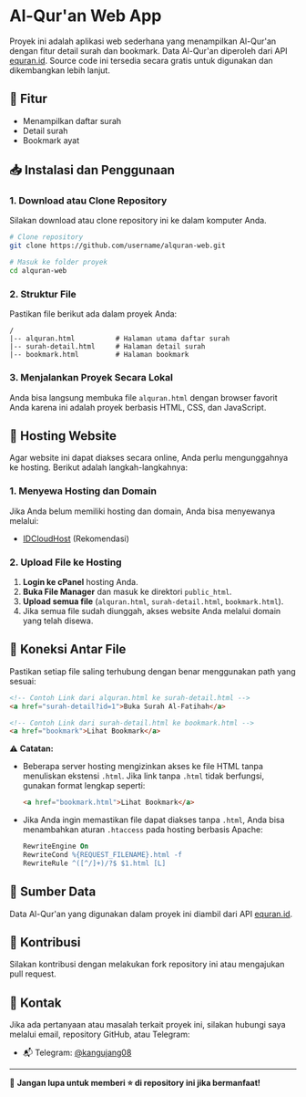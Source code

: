 # Al-Qur'an Web App

Proyek ini adalah aplikasi web sederhana yang menampilkan Al-Qur'an dengan fitur detail surah dan bookmark. Data Al-Qur'an diperoleh dari API [equran.id](https://equran.id/apidev/v2). Source code ini tersedia secara gratis untuk digunakan dan dikembangkan lebih lanjut.

## 📌 Fitur

- Menampilkan daftar surah
- Detail surah
- Bookmark ayat

## 📥 Instalasi dan Penggunaan

### 1. Download atau Clone Repository

Silakan download atau clone repository ini ke dalam komputer Anda.

```sh
# Clone repository
git clone https://github.com/username/alquran-web.git

# Masuk ke folder proyek
cd alquran-web
```

### 2. Struktur File

Pastikan file berikut ada dalam proyek Anda:

```
/
|-- alquran.html          # Halaman utama daftar surah
|-- surah-detail.html     # Halaman detail surah
|-- bookmark.html         # Halaman bookmark
```

### 3. Menjalankan Proyek Secara Lokal

Anda bisa langsung membuka file `alquran.html` dengan browser favorit Anda karena ini adalah proyek berbasis HTML, CSS, dan JavaScript.

## 🚀 Hosting Website

Agar website ini dapat diakses secara online, Anda perlu mengunggahnya ke hosting. Berikut adalah langkah-langkahnya:

### 1. Menyewa Hosting dan Domain

Jika Anda belum memiliki hosting dan domain, Anda bisa menyewanya melalui:

- [IDCloudHost](https://my.idcloudhost.com/aff.php?aff=8496) (Rekomendasi)

### 2. Upload File ke Hosting

1. **Login ke cPanel** hosting Anda.
2. **Buka File Manager** dan masuk ke direktori `public_html`.
3. **Upload semua file** (`alquran.html`, `surah-detail.html`, `bookmark.html`).
4. Jika semua file sudah diunggah, akses website Anda melalui domain yang telah disewa.

## 🔗 Koneksi Antar File

Pastikan setiap file saling terhubung dengan benar menggunakan path yang sesuai:

```html
<!-- Contoh Link dari alquran.html ke surah-detail.html -->
<a href="surah-detail?id=1">Buka Surah Al-Fatihah</a>

<!-- Contoh Link dari surah-detail.html ke bookmark.html -->
<a href="bookmark">Lihat Bookmark</a>
```

⚠ **Catatan:**

- Beberapa server hosting mengizinkan akses ke file HTML tanpa menuliskan ekstensi `.html`. Jika link tanpa `.html` tidak berfungsi, gunakan format lengkap seperti:
  ```html
  <a href="bookmark.html">Lihat Bookmark</a>
  ```
- Jika Anda ingin memastikan file dapat diakses tanpa `.html`, Anda bisa menambahkan aturan `.htaccess` pada hosting berbasis Apache:
  ```apache
  RewriteEngine On
  RewriteCond %{REQUEST_FILENAME}.html -f
  RewriteRule ^([^/]+)/?$ $1.html [L]
  ```

## 📢 Sumber Data

Data Al-Qur'an yang digunakan dalam proyek ini diambil dari API [equran.id](https://equran.id/apidev/v2).

## 📌 Kontribusi

Silakan kontribusi dengan melakukan fork repository ini atau mengajukan pull request.

## 📧 Kontak

Jika ada pertanyaan atau masalah terkait proyek ini, silakan hubungi saya melalui email, repository GitHub, atau Telegram:
- 📬 Telegram: [@kangujang08](https://t.me/kangujang08)

---

🚀 **Jangan lupa untuk memberi ⭐ di repository ini jika bermanfaat!**


